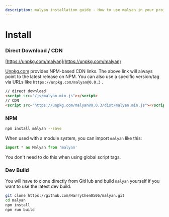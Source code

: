 ```yaml
---
description: malyan installation guide - How to use malyan in your project.
---
```


# Install

### Direct Download / CDN

[https://unpkg.com/malyan](https://unpkg.com/malyan)

[Unpkg.com](https://unpkg.com) provides NPM-based CDN links. The above link will always point to the latest release on NPM. You can also use a specific version/tag via URLs like `https://unpkg.com/malyan@0.0.3` .

``` html
// direct download
<script src="/js/malyan.min.js"></script>
// CDN
<script src="https://unpkg.com/malyan@0.0.3/dist/malyan.min.js"></script>
```

### NPM

``` bash
npm install malyan --save
```

When used with a module system, you can import `malyan` like this:

``` js
import * as Malyan from 'malyan'
```

You don't need to do this when using global script tags.

### Dev Build

You will have to clone directly from GitHub and build `malyan` yourself if you want to use the latest dev build.

``` bash
git clone https://github.com/HarryChen0506/malyan.git
cd malyan
npm install
npm run build
```

